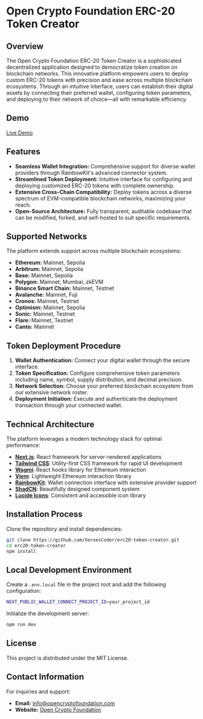 # Open Crypto Foundation ERC-20 Token Creator

## Overview
The Open Crypto Foundation ERC-20 Token Creator is a sophisticated decentralized application designed to democratize token creation on blockchain networks. This innovative platform empowers users to deploy custom ERC-20 tokens with precision and ease across multiple blockchain ecosystems. Through an intuitive interface, users can establish their digital assets by connecting their preferred wallet, configuring token parameters, and deploying to their network of choice—all with remarkable efficiency.

## Demo
[Live Demo](https://erc-20-token-creator.vercel.app/) 

## Features
- **Seamless Wallet Integration:** Comprehensive support for diverse wallet providers through RainbowKit's advanced connector system.
- **Streamlined Token Deployment:** Intuitive interface for configuring and deploying customized ERC-20 tokens with complete ownership.
- **Extensive Cross-Chain Compatibility:** Deploy tokens across a diverse spectrum of EVM-compatible blockchain networks, maximizing your reach.
- **Open-Source Architecture:** Fully transparent, auditable codebase that can be modified, forked, and self-hosted to suit specific requirements.

## Supported Networks
The platform extends support across multiple blockchain ecosystems:

- **Ethereum:** Mainnet, Sepolia
- **Arbitrum:** Mainnet, Sepolia
- **Base:** Mainnet, Sepolia
- **Polygon:** Mainnet, Mumbai, zkEVM
- **Binance Smart Chain:** Mainnet, Testnet
- **Avalanche:** Mainnet, Fuji
- **Cronos:** Mainnet, Testnet
- **Optimism:** Mainnet, Sepolia
- **Sonic:** Mainnet, Testnet
- **Flare:** Mainnet, Testnet
- **Canto:** Mainnet

## Token Deployment Procedure
1. **Wallet Authentication:** Connect your digital wallet through the secure interface.
2. **Token Specification:** Configure comprehensive token parameters including name, symbol, supply distribution, and decimal precision.
3. **Network Selection:** Choose your preferred blockchain ecosystem from our extensive network roster.
4. **Deployment Initiation:** Execute and authenticate the deployment transaction through your connected wallet.

## Technical Architecture
The platform leverages a modern technology stack for optimal performance:
- [**Next.js**](https://nextjs.org/): React framework for server-rendered applications
- [**Tailwind CSS**](https://tailwindcss.com/): Utility-first CSS framework for rapid UI development
- [**Wagmi**](https://wagmi.sh/): React hooks library for Ethereum interaction
- [**Viem**](https://viem.sh/): Lightweight Ethereum interaction library
- [**RainbowKit**](https://www.rainbowkit.com/): Wallet connection interface with extensive provider support
- [**ShadCN**](https://ui.shadcn.com/): Beautifully designed component system
- [**Lucide Icons**](https://lucide.dev/): Consistent and accessible icon library

## Installation Process
Clone the repository and install dependencies:

```sh
git clone https://github.com/XerxesCoder/erc20-token-creator.git
cd erc20-token-creator
npm install
```

## Local Development Environment
Create a `.env.local` file in the project root and add the following configuration:

```sh
NEXT_PUBLIC_WALLET_CONNECT_PROJECT_ID=your_project_id
```

Initialize the development server:

```sh
npm run dev
```


## License
This project is distributed under the MIT License.

## Contact Information
For inquiries and support:
- **Email:** [info@opencryptofoundation.com](mailto:info@opencryptofoundation.com)
- **Website:** [Open Crypto Foundation](https://opencryptofoundation.com)





